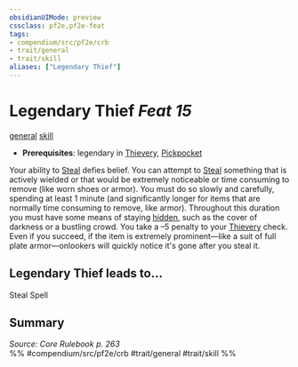 ```yaml
---
obsidianUIMode: preview
cssclass: pf2e,pf2e-feat
tags:
- compendium/src/pf2e/crb
- trait/general
- trait/skill
aliases: ["Legendary Thief"]
---
```

# Legendary Thief  *Feat 15*  
[general](/rules/traits/general.md)  [skill](/rules/traits/skill.md)  

- **Prerequisites**: legendary in [Thievery](/compendium/skills.md#Thievery), [Pickpocket](/compendium/feats/pickpocket.md)

Your ability to [Steal](/rules/actions/steal.md) defies belief. You can attempt to [Steal](/rules/actions/steal.md) something that is actively wielded or that would be extremely noticeable or time consuming to remove (like worn shoes or armor). You must do so slowly and carefully, spending at least 1 minute (and significantly longer for items that are normally time consuming to remove, like armor). Throughout this duration you must have some means of staying [hidden](/rules/conditions.md#Hidden), such as the cover of darkness or a bustling crowd. You take a –5 penalty to your [Thievery](/compendium/skills.md#Thievery) check. Even if you succeed, if the item is extremely prominent—like a suit of full plate armor—onlookers will quickly notice it's gone after you steal it.

## Legendary Thief leads to...

Steal Spell

## Summary

*Source: Core Rulebook p. 263*  
%% #compendium/src/pf2e/crb #trait/general #trait/skill %%